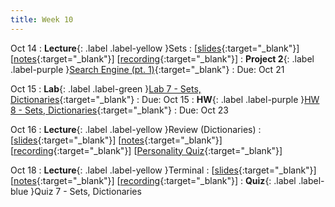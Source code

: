 ```yaml
---
title: Week 10
---
```


Oct 14
: **Lecture**{: .label .label-yellow }Sets
  :  \[[slides](https://docs.google.com/presentation/d/1v0tDhPcUXOLDv5HzlZ4gbaMKcQlUHRB9rZWDqKHnuIM/edit?usp=sharing){:target="_blank"}\] \[[notes](https://docs.google.com/document/d/16eRf9ypcdE45N0-iXPm4Z4B8nwAFvfGk_mPYXTmJnPk/edit?usp=sharing){:target="_blank"}\] \[[recording](https://youtu.be/qR8nIo64BGo){:target="_blank"}\]
: **Project 2**{: .label .label-purple }[Search Engine (pt. 1)](https://edstem.org/us/courses/61483/lessons/120765){:target="_blank"}
  : Due: Oct 21

Oct 15
: **Lab**{: .label .label-green }[Lab 7 - Sets, Dictionaries](https://edstem.org/us/courses/61483/lessons/120798){:target="_blank"}
  : Due: Oct 15
: **HW**{: .label .label-purple }[HW 8 - Sets, Dictionaries](https://edstem.org/us/courses/61483/lessons/120799){:target="_blank"}
  : Due: Oct 23

Oct 16
: **Lecture**{: .label .label-yellow }Review (Dictionaries)
  :  \[[slides](https://docs.google.com/presentation/d/1f_-xRKztkw8hPZh6h9nQHHCZ3U5Wu82DLBJNPQNSdxY/edit?usp=sharing){:target="_blank"}\] \[[notes](https://docs.google.com/document/d/1OLuBNu4GMm4-l_0VlrYmRpyHmH2btMYyEFsCzhASnsg/edit?usp=sharing){:target="_blank"}\] \[[recording](https://youtu.be/5ppDiL8iVpA){:target="_blank"}\] \[[Personality Quiz](https://colab.research.google.com/drive/1NpEY0FmqwSaZp1bxXOL-wuh5KboXrpSC?usp=sharing){:target="_blank"}\]

Oct 18
: **Lecture**{: .label .label-yellow }Terminal
  : \[[slides](https://docs.google.com/presentation/d/1CnR2RVKD4Ik-Ufo4zOTGMgUrakEaljI3B48SrGUTMAk/edit?usp=sharing){:target="_blank"}\] \[[notes](https://docs.google.com/document/d/1XIpgIwvZjG4bXGgeAcSaYmJvrVk_f1_z-sAhTgoqWdY/edit?usp=sharing){:target="_blank"}\] \[[recording](https://docs.google.com/document/d/1XIpgIwvZjG4bXGgeAcSaYmJvrVk_f1_z-sAhTgoqWdY/edit?usp=sharing){:target="_blank"}\]
: **Quiz**{: .label .label-blue }Quiz 7 - Sets, Dictionaries